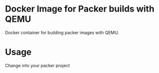 # Docker Image for Packer builds with QEMU

Docker container for building packer images with QEMU.


# Usage

Change into your packer project 

